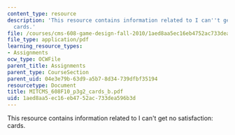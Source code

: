 ```yaml
---
content_type: resource
description: 'This resource contains information related to I can''t get no satisfaction:
  cards.'
file: /courses/cms-608-game-design-fall-2010/1aed8aa5ec16eb4752ac733dea596b3d_MITCMS_608F10_p3g2_cards_b.pdf
file_type: application/pdf
learning_resource_types:
- Assignments
ocw_type: OCWFile
parent_title: Assignments
parent_type: CourseSection
parent_uid: 04e3e79b-63d9-a5b7-8d34-739dfbf35194
resourcetype: Document
title: MITCMS_608F10_p3g2_cards_b.pdf
uid: 1aed8aa5-ec16-eb47-52ac-733dea596b3d
---
```

This resource contains information related to I can't get no satisfaction: cards.

